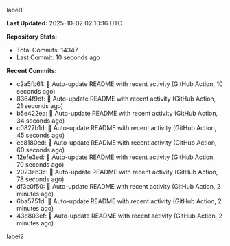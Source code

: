 
label1 
<!-- ACTIVITY_START -->
**Last Updated:** 2025-10-02 02:10:16 UTC

**Repository Stats:**
- Total Commits: 14347
- Last Commit: 10 seconds ago

**Recent Commits:**
- c2a5fb61: 🤖 Auto-update README with recent activity (GitHub Action, 10 seconds ago)
- 8364f9df: 🤖 Auto-update README with recent activity (GitHub Action, 21 seconds ago)
- b5e422ea: 🤖 Auto-update README with recent activity (GitHub Action, 34 seconds ago)
- c0827b1d: 🤖 Auto-update README with recent activity (GitHub Action, 45 seconds ago)
- ec8180ed: 🤖 Auto-update README with recent activity (GitHub Action, 60 seconds ago)
- 12efe3ed: 🤖 Auto-update README with recent activity (GitHub Action, 70 seconds ago)
- 2023eb3c: 🤖 Auto-update README with recent activity (GitHub Action, 78 seconds ago)
- df3c0f50: 🤖 Auto-update README with recent activity (GitHub Action, 2 minutes ago)
- 6ba5751d: 🤖 Auto-update README with recent activity (GitHub Action, 2 minutes ago)
- 43d803ef: 🤖 Auto-update README with recent activity (GitHub Action, 2 minutes ago)
<!-- ACTIVITY_END -->

label2
